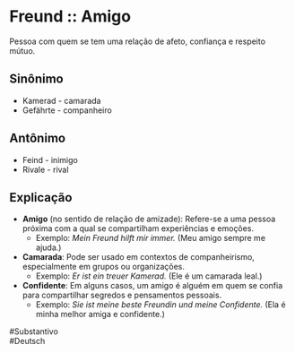 # Freund :: Amigo
Pessoa com quem se tem uma relação de afeto, confiança e respeito mútuo.

## Sinônimo
- Kamerad - camarada  
- Gefährte - companheiro  

## Antônimo
- Feind - inimigo  
- Rivale - rival  

## Explicação
- **Amigo** (no sentido de relação de amizade): Refere-se a uma pessoa próxima com a qual se compartilham experiências e emoções.
	- Exemplo: *Mein Freund hilft mir immer.* (Meu amigo sempre me ajuda.)
- **Camarada**: Pode ser usado em contextos de companheirismo, especialmente em grupos ou organizações.
	- Exemplo: *Er ist ein treuer Kamerad.* (Ele é um camarada leal.)
- **Confidente**: Em alguns casos, um amigo é alguém em quem se confia para compartilhar segredos e pensamentos pessoais.
	- Exemplo: *Sie ist meine beste Freundin und meine Confidente.* (Ela é minha melhor amiga e confidente.)

#Substantivo  
#Deutsch
